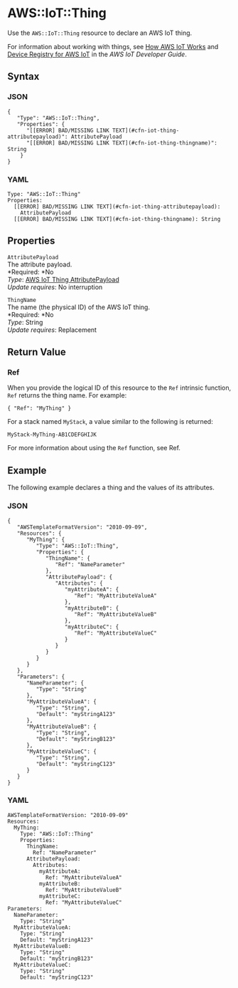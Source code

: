 # AWS::IoT::Thing<a name="aws-resource-iot-thing"></a>

Use the `AWS::IoT::Thing` resource to declare an AWS IoT thing\.

For information about working with things, see [How AWS IoT Works](http://docs.aws.amazon.com/iot/latest/developerguide/aws-iot-how-it-works.html) and [Device Registry for AWS IoT](http://docs.aws.amazon.com/iot/latest/developerguide/thing-registry.html) in the *AWS IoT Developer Guide*\.

## Syntax<a name="w3ab2c21c10d755b7"></a>

### JSON<a name="aws-resource-iot-thing-syntax.json"></a>

```
{
   "Type": "AWS::IoT::Thing",
   "Properties": {
      "[[ERROR] BAD/MISSING LINK TEXT](#cfn-iot-thing-attributepayload)": AttributePayload
      "[[ERROR] BAD/MISSING LINK TEXT](#cfn-iot-thing-thingname)": String
    }
}
```

### YAML<a name="aws-resource-iot-thing-syntax.yaml"></a>

```
Type: "AWS::IoT::Thing"
Properties:
  [[ERROR] BAD/MISSING LINK TEXT](#cfn-iot-thing-attributepayload):
    AttributePayload
  [[ERROR] BAD/MISSING LINK TEXT](#cfn-iot-thing-thingname): String
```

## Properties<a name="w3ab2c21c10d755b9"></a>

`AttributePayload`  
The attribute payload\.  
*Required: *No  
*Type*: [AWS IoT Thing AttributePayload](aws-properties-iot-thing-attributepayload.md)  
*Update requires*: No interruption

`ThingName`  
The name \(the physical ID\) of the AWS IoT thing\.  
*Required: *No  
*Type*: String  
*Update requires*: Replacement

## Return Value<a name="w3ab2c21c10d755c11"></a>

### Ref<a name="w3ab2c21c10d755c11b2"></a>

When you provide the logical ID of this resource to the `Ref` intrinsic function, `Ref` returns the thing name\. For example:

```
{ "Ref": "MyThing" }
```

For a stack named `MyStack`, a value similar to the following is returned:

```
MyStack-MyThing-AB1CDEFGHIJK
```

For more information about using the `Ref` function, see Ref\.

## Example<a name="w3ab2c21c10d755c13"></a>

The following example declares a thing and the values of its attributes\.

### JSON<a name="aws-resource-iot-thing-example.json"></a>

```
{
   "AWSTemplateFormatVersion": "2010-09-09",
   "Resources": {
      "MyThing": {
         "Type": "AWS::IoT::Thing",
         "Properties": {
            "ThingName": {
               "Ref": "NameParameter"
            },
            "AttributePayload": {
               "Attributes": {
                  "myAttributeA": {
                     "Ref": "MyAttributeValueA"
                  },
                  "myAttributeB": {
                     "Ref": "MyAttributeValueB"
                  },
                  "myAttributeC": {
                     "Ref": "MyAttributeValueC"
                  }
               }
            }
         }
      }
   },
   "Parameters": {
      "NameParameter": {
         "Type": "String"
      },
      "MyAttributeValueA": {
         "Type": "String",
         "Default": "myStringA123"
      },
      "MyAttributeValueB": {
         "Type": "String",
         "Default": "myStringB123"
      },
      "MyAttributeValueC": {
         "Type": "String",
         "Default": "myStringC123"
      }
   }
}
```

### YAML<a name="aws-resource-iot-thing-example.yaml"></a>

```
AWSTemplateFormatVersion: "2010-09-09"
Resources: 
  MyThing: 
    Type: "AWS::IoT::Thing"
    Properties: 
      ThingName: 
        Ref: "NameParameter"
      AttributePayload: 
        Attributes: 
          myAttributeA: 
            Ref: "MyAttributeValueA"
          myAttributeB: 
            Ref: "MyAttributeValueB"
          myAttributeC: 
            Ref: "MyAttributeValueC"
Parameters: 
  NameParameter: 
    Type: "String"
  MyAttributeValueA: 
    Type: "String"
    Default: "myStringA123"
  MyAttributeValueB: 
    Type: "String"
    Default: "myStringB123"
  MyAttributeValueC: 
    Type: "String"
    Default: "myStringC123"
```